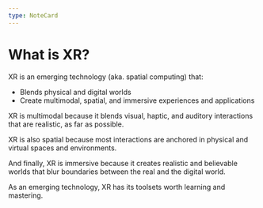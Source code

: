 ```yaml
---
type: NoteCard
---
```


# What is XR?
XR is an emerging technology (aka. spatial computing) that:

*   Blends physical and digital worlds
*   Create multimodal, spatial, and immersive experiences and applications

XR is multimodal because it blends visual, haptic, and auditory interactions that are realistic, as far as possible.

XR is also spatial because most interactions are anchored in physical and virtual spaces and environments.

And finally, XR is immersive because it creates realistic and believable worlds that blur boundaries between the real and the digital world.

As an emerging technology, XR has its toolsets worth learning and mastering.